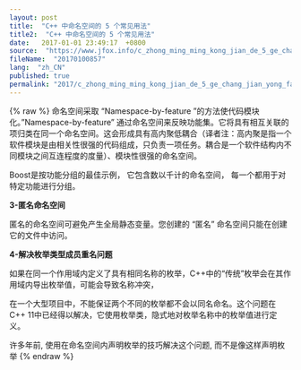 ```yaml
---
layout: post
title:  "C++ 中命名空间的 5 个常见用法"
title2:  "C++ 中命名空间的 5 个常见用法"
date:   2017-01-01 23:49:17  +0800
source:  "https://www.jfox.info/c_zhong_ming_ming_kong_jian_de_5_ge_chang_jian_yong_fa.html"
fileName:  "20170100857"
lang:  "zh_CN"
published: true
permalink: "2017/c_zhong_ming_ming_kong_jian_de_5_ge_chang_jian_yong_fa.html"
---
```

{% raw %}
命名空间采取 “Namespace-by-feature ”的方法使代码模块化。”Namespace-by-feature” 通过命名空间来反映功能集。它将具有相互关联的项归类在同一个命名空间。这会形成具有高内聚低耦合（译者注：高内聚是指一个软件模块是由相关性很强的代码组成，只负责一项任务。耦合是一个软件结构内不同模块之间互连程度的度量）、模块性很强的命名空间。

Boost是按功能分组的最佳示例， 它包含数以千计的命名空间， 每一个都用于对特定功能进行分组。

**3-匿名命名空间**

匿名的命名空间可避免产生全局静态变量。您创建的 “匿名” 命名空间只能在创建它的文件中访问。

**4-解决枚举类型成员重名问题**

如果在同一个作用域内定义了具有相同名称的枚举，C++中的“传统”枚举会在其作用域内导出枚举值，可能会导致名称冲突，

在一个大型项目中，不能保证两个不同的枚举都不会以同名命名。这个问题在C++ 11中已经得以解决，它使用枚举类，隐式地对枚举名称中的枚举值进行定义。

许多年前, 使用在命名空间内声明枚举的技巧解决这个问题, 而不是像这样声明枚举
{% endraw %}
